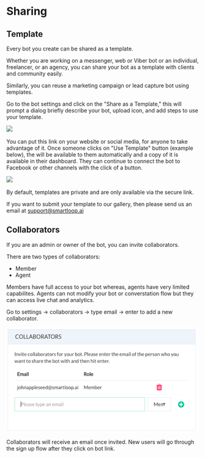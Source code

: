 # Sharing

## Template

Every bot you create can be shared as a template.

Whether you are working on a messenger, web or Viber bot or an individual, freelancer, or an agency, you can share your bot as a template with clients and community easily.

Similarly, you can reuse a marketing campaign or lead capture bot using templates.

Go to the bot settings and click on the "Share as a Template," this will prompt a dialog briefly describe your bot, upload icon, and add steps to use your template.

![](./share-as-template.png)


You can put this link on your website or social media, for anyone to take advantage of it. Once someone clicks on "Use Template" button (example below), the will be available to them automatically and a copy of it is available in their dashboard. They can continue to connect the bot to Facebook or other channels with the click of a button.

![](./template-install.png)

By default, templates are private and are only available via the secure link.

If you want to submit your template to our gallery, then please send us an email at [support@smartloop.ai](support@smartloop.ai)


## Collaborators

If you are an admin or owner of the bot, you can invite collaborators. 

There are two types of collaborators:

* Member
* Agent

Members have full access to your bot whereas, agents have very limited capabilites. Agents can not modify your bot or converstation flow but they can access live chat and analytics.

Go to settings -> collaborators -> type email -> enter to add a new collaborator.

![](./collaborators.png)

Collaborators will receive an email once invited. New users will go through the sign up flow after they click on bot link.
